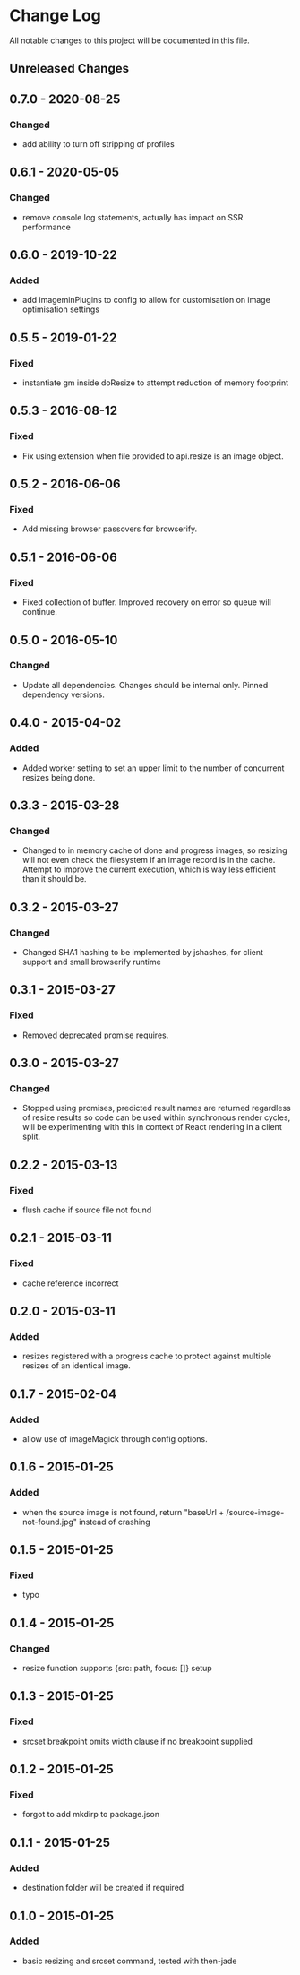 # Change Log

All notable changes to this project will be documented in this file.

## Unreleased Changes

## 0.7.0 - 2020-08-25
### Changed
- add ability to turn off stripping of profiles

## 0.6.1 - 2020-05-05
### Changed
- remove console log statements, actually has impact on SSR performance

## 0.6.0 - 2019-10-22
### Added
- add imageminPlugins to config to allow for customisation on image optimisation
  settings

## 0.5.5 - 2019-01-22
### Fixed
- instantiate gm inside doResize to attempt reduction of memory footprint

## 0.5.3 - 2016-08-12
### Fixed
- Fix using extension when file provided to api.resize is an image object.

## 0.5.2 - 2016-06-06
### Fixed
- Add missing browser passovers for browserify.

## 0.5.1 - 2016-06-06
### Fixed
- Fixed collection of buffer. Improved recovery on error so queue will continue.

## 0.5.0 - 2016-05-10
### Changed
- Update all dependencies. Changes should be internal only. Pinned dependency
  versions.

## 0.4.0 - 2015-04-02
### Added
- Added worker setting to set an upper limit to the number of concurrent
  resizes being done.

## 0.3.3 - 2015-03-28
### Changed
- Changed to in memory cache of done and progress images, so resizing will not
  even check the filesystem if an image record is in the cache. Attempt to
  improve the current execution, which is way less efficient than it should be.

## 0.3.2 - 2015-03-27
### Changed
- Changed SHA1 hashing to be implemented by jshashes, for client support and
  small browserify runtime

## 0.3.1 - 2015-03-27
### Fixed
- Removed deprecated promise requires.

## 0.3.0 - 2015-03-27
### Changed
- Stopped using promises, predicted result names are returned regardless of
  resize results so code can be used within synchronous render cycles, will
  be experimenting with this in context of React rendering in a client split.

## 0.2.2 - 2015-03-13
### Fixed
- flush cache if source file not found

## 0.2.1 - 2015-03-11
### Fixed
- cache reference incorrect

## 0.2.0 - 2015-03-11
### Added
- resizes registered with a progress cache to protect against multiple resizes
  of an identical image.

## 0.1.7 - 2015-02-04
### Added
- allow use of imageMagick through config options.

## 0.1.6 - 2015-01-25
### Added
- when the source image is not found, return
  "baseUrl + /source-image-not-found.jpg" instead of crashing

## 0.1.5 - 2015-01-25
### Fixed
- typo

## 0.1.4 - 2015-01-25
### Changed
- resize function supports {src: path, focus: []} setup

## 0.1.3 - 2015-01-25
### Fixed
- srcset breakpoint omits width clause if no breakpoint supplied

## 0.1.2 - 2015-01-25
### Fixed
- forgot to add mkdirp to package.json

## 0.1.1 - 2015-01-25
### Added
- destination folder will be created if required

## 0.1.0 - 2015-01-25
### Added
- basic resizing and srcset command, tested with then-jade
